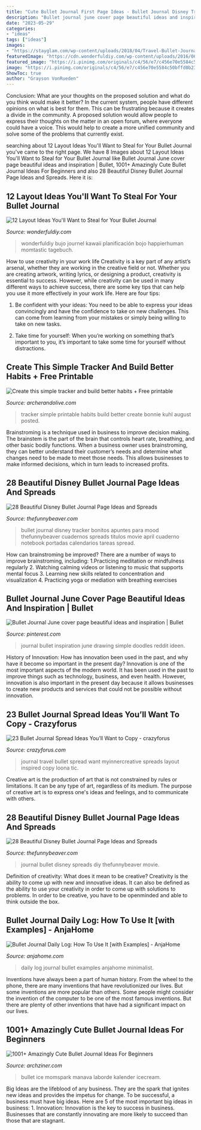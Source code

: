 ```yaml
---
title: "Cute Bullet Journal First Page Ideas - Bullet Journal Disney Tracker Bonitos Apuntes Para Mood Thefunnybeaver Cuadernos Spreads Titulos Movie April Cuaderno Notebook Portadas Calendarios Tareas Spread"
description: "Bullet journal june cover page beautiful ideas and inspiration"
date: "2023-05-29"
categories:
- "ideas"
tags: ["ideas"]
images:
- "https://stayglam.com/wp-content/uploads/2018/04/Travel-Bullet-Journal-Spread-Ideas.jpg"
featuredImage: "https://cdn.wonderfuldiy.com/wp-content/uploads/2016/06/bullet-journal-key.jpg"
featured_image: "https://i.pinimg.com/originals/c4/56/e7/c456e70e5584c50bffd0b23492c2934e.jpg"
image: "https://i.pinimg.com/originals/c4/56/e7/c456e70e5584c50bffd0b23492c2934e.jpg"
ShowToc: true
author: "Grayson VonRueden"
---
```



Conclusion: What are your thoughts on the proposed solution and what do you think would make it better?
In the current system, people have different opinions on what is best for them. This can be frustrating because it creates a divide in the community. A proposed solution would allow people to express their thoughts on the matter in an open forum, where everyone could have a voice. This would help to create a more unified community and solve some of the problems that currently exist.

	

		
searching about 12 Layout Ideas You&#039;ll Want to Steal for Your Bullet Journal you've came to the right page. We have 8 Images about 12 Layout Ideas You&#039;ll Want to Steal for Your Bullet Journal like Bullet Journal June cover page beautiful ideas and inspiration | Bullet, 1001+ Amazingly Cute Bullet Journal Ideas For Beginners and also 28 Beautiful Disney Bullet Journal Page Ideas and Spreads. Here it is:
		
    
## 12 Layout Ideas You&#039;ll Want To Steal For Your Bullet Journal

<img loading=lazy src="https://cdn.wonderfuldiy.com/wp-content/uploads/2016/06/bullet-journal-key.jpg" onerror="this.onerror=null;this.src='https://tse1.mm.bing.net/th?id=OIP.suIO10coGTvpFA9Yolli2gHaJw&amp;pid=15.1';" alt="12 Layout Ideas You&#039;ll Want to Steal for Your Bullet Journal">

_Source: wonderfuldiy.com_

>wonderfuldiy bujo journel kawaii planificación bojo happierhuman momtastic tagebuch. 

	

How to use creativity in your work life
Creativity is a key part of any artist’s arsenal, whether they are working in the creative field or not. Whether you are creating artwork, writing lyrics, or designing a product, creativity is essential to success. However, while creativity can be used in many different ways to achieve success, there are some key tips that can help you use it more effectively in your work life. Here are four tips:
1. Be confident with your ideas: You need to be able to express your ideas convincingly and have the confidence to take on new challenges. This can come from learning from your mistakes or simply being willing to take on new tasks.

2. Take time for yourself: When you’re working on something that’s important to you, it’s important to take some time for yourself without distractions.

    
## Create This Simple Tracker And Build Better Habits + Free Printable

<img loading=lazy src="https://cdn.shopify.com/s/files/1/1201/4358/files/4-thurs.jpg?v=1503608561" onerror="this.onerror=null;this.src='https://tse3.mm.bing.net/th?id=OIP.OHo5WRIClUkXITU2bTW0YQHaJ4&amp;pid=15.1';" alt="Create this simple tracker and build better habits + Free printable">

_Source: archerandolive.com_

>tracker simple printable habits build better create bonnie kuhl august posted. 

	

Brainstroming is a technique used in business to improve decision making. The brainstem is the part of the brain that controls heart rate, breathing, and other basic bodily functions. When a business owner uses brainstroming, they can better understand their customer’s needs and determine what changes need to be made to meet those needs. This allows businesses to make informed decisions, which in turn leads to increased profits.

    
## 28 Beautiful Disney Bullet Journal Page Ideas And Spreads

<img loading=lazy src="http://thefunnybeaver.com/wp-content/uploads/2018/07/diy-up-trakcer.jpg" onerror="this.onerror=null;this.src='https://tse2.mm.bing.net/th?id=OIP.Q5UUnuXQuwakY7OuitYfRQHaK6&amp;pid=15.1';" alt="28 Beautiful Disney Bullet Journal Page Ideas and Spreads">

_Source: thefunnybeaver.com_

>bullet journal disney tracker bonitos apuntes para mood thefunnybeaver cuadernos spreads titulos movie april cuaderno notebook portadas calendarios tareas spread. 

	

How can brainstroming be improved?
There are a number of ways to improve brainstroming, including: 
1.Practicing meditation or mindfulness regularly 
2. Watching calming videos or listening to music that supports mental focus 
3. Learning new skills related to concentration and visualization 
4. Practicing yoga or mediation with breathing exercises 

    
## Bullet Journal June Cover Page Beautiful Ideas And Inspiration | Bullet

<img loading=lazy src="https://i.pinimg.com/originals/c4/56/e7/c456e70e5584c50bffd0b23492c2934e.jpg" onerror="this.onerror=null;this.src='https://tse1.mm.bing.net/th?id=OIP.KIiUf_4cNelJa6dQhdHqvAHaJ3&amp;pid=15.1';" alt="Bullet Journal June cover page beautiful ideas and inspiration | Bullet">

_Source: pinterest.com_

>journal bullet inspiration june drawing simple doodles reddit ideen. 

	

History of Innovation: How has innovation been used in the past, and why have it become so important in the present day?
Innovation is one of the most important aspects of the modern world. It has been used in the past to improve things such as technology, business, and even health. However, innovation is also important in the present day because it allows businesses to create new products and services that could not be possible without innovation.

    
## 23 Bullet Journal Spread Ideas You’ll Want To Copy - Crazyforus

<img loading=lazy src="https://stayglam.com/wp-content/uploads/2018/04/Travel-Bullet-Journal-Spread-Ideas.jpg" onerror="this.onerror=null;this.src='https://tse1.mm.bing.net/th?id=OIP.0r4KZuYNbIzYgy63S91l1wHaHa&amp;pid=15.1';" alt="23 Bullet Journal Spread Ideas You’ll Want to Copy - crazyforus">

_Source: crazyforus.com_

>journal travel bullet spread want myinnercreative spreads layout inspired copy loona tic. 

	

Creative art is the production of art that is not constrained by rules or limitations. It can be any type of art, regardless of its medium. The purpose of creative art is to express one's ideas and feelings, and to communicate with others.

    
## 28 Beautiful Disney Bullet Journal Page Ideas And Spreads

<img loading=lazy src="http://thefunnybeaver.com/wp-content/uploads/2018/07/diy-stars.jpg" onerror="this.onerror=null;this.src='https://tse3.mm.bing.net/th?id=OIP.P28-wWz0gLv-c9yXqb8xrAHaHa&amp;pid=15.1';" alt="28 Beautiful Disney Bullet Journal Page Ideas and Spreads">

_Source: thefunnybeaver.com_

>journal bullet disney spreads diy thefunnybeaver movie. 

	

Definition of creativity: What does it mean to be creative?
Creativity is the ability to come up with new and innovative ideas. It can also be defined as the ability to use your creativity in order to come up with solutions to problems. In order to be creative, you have to be openminded and able to think outside the box.

    
## Bullet Journal Daily Log: How To Use It [with Examples] - AnjaHome

<img loading=lazy src="https://anjahome.com/wp-content/uploads/2020/07/Basic-Bullet-Journal-Daily-Log.jpg" onerror="this.onerror=null;this.src='https://tse4.mm.bing.net/th?id=OIP.Q_TAhQ762TXPD3NN9DVETAHaFj&amp;pid=15.1';" alt="Bullet Journal Daily Log: How To Use It [with Examples] - AnjaHome">

_Source: anjahome.com_

>daily log journal bullet examples anjahome minimalist. 

	

Inventions have always been a part of human history. From the wheel to the phone, there are many inventions that have revolutionized our lives. But some inventions are more popular than others. Some people might consider the invention of the computer to be one of the most famous inventions. But there are plenty of other inventions that have had a significant impact on our lives.

    
## 1001+ Amazingly Cute Bullet Journal Ideas For Beginners

<img loading=lazy src="https://archziner.com/wp-content/uploads/2020/08/bulet-journal-page-for-june-with-ice-cream-drawn-all-over-it-bullet-journal-ideas-notebook-placed-on-wooden-surface.jpg" onerror="this.onerror=null;this.src='https://tse2.mm.bing.net/th?id=OIP.Zes_oy6_LT8kBO7mItek4wHaFj&amp;pid=15.1';" alt="1001+ Amazingly Cute Bullet Journal Ideas For Beginners">

_Source: archziner.com_

>bullet ice momspark manava laborde kalender icecream. 

	

Big Ideas are the lifeblood of any business. They are the spark that ignites new ideas and provides the impetus for change. To be successful, a business must have big ideas. Here are 5 of the most important big ideas in business: 1. Innovation: Innovation is the key to success in business. Businesses that are constantly innovating are more likely to succeed than those that are stagnant. 
